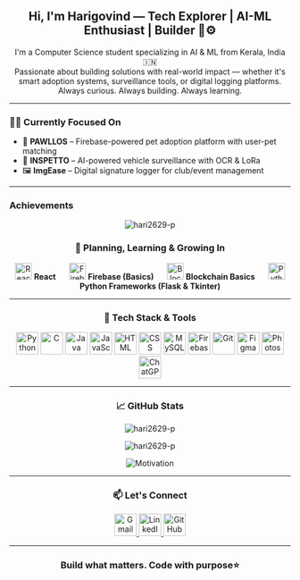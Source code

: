 <h2 align="center">Hi, I'm Harigovind — Tech Explorer | AI-ML Enthusiast | Builder 🧠⚙️</h2>

<p align="center">
  I'm a Computer Science student specializing in AI & ML from Kerala, India 🇮🇳<br>
  Passionate about building solutions with real-world impact — whether it's smart adoption systems, surveillance tools, or digital logging platforms.<br>
  Always curious. Always building. Always learning.
</p>

---

### 👨‍💻 Currently Focused On

- 🐾 **PAWLLOS** – Firebase-powered pet adoption platform with user-pet matching  
- 🎯 **INSPETTO** – AI-powered vehicle surveillance with OCR & LoRa  
- 🖼️ **ImgEase** – Digital signature logger for club/event management  

---

### Achievements
<p align="center">
  <img src="https://github-profile-trophy.vercel.app/?username=ryo-ma&theme=matrix" alt="hari2629-p" />
</p

---



<h3 align="center" class="title">🌱 Planning, Learning & Growing In</h3>

<p align="center">
  <img src="https://cdn.jsdelivr.net/gh/devicons/devicon/icons/react/react-original.svg" height="30" alt="React" />
  <b>React</b>
  &nbsp;&nbsp;&nbsp;&nbsp;

  <img src="https://cdn.jsdelivr.net/gh/devicons/devicon/icons/firebase/firebase-plain.svg" height="30" alt="Firebase" />
  <b>Firebase (Basics)</b>
  &nbsp;&nbsp;&nbsp;&nbsp;

  <img src="https://img.icons8.com/ios-filled/50/000000/blockchain.png" height="30" alt="Blockchain" />
  <b>Blockchain Basics</b>
  &nbsp;&nbsp;&nbsp;&nbsp;

  <img src="https://cdn.jsdelivr.net/gh/devicons/devicon/icons/python/python-original.svg" height="30" alt="Python" />
  <b>Python Frameworks (Flask & Tkinter)</b>
</p>


---

 <h3 align="center" class="title">🧰 Tech Stack & Tools</h3>

<p align="center">
  <img src="https://cdn.jsdelivr.net/gh/devicons/devicon/icons/python/python-original.svg" height="40" alt="Python" />
  <img src="https://cdn.jsdelivr.net/gh/devicons/devicon/icons/c/c-original.svg" height="40" alt="C" />
  <img src="https://cdn.jsdelivr.net/gh/devicons/devicon/icons/java/java-original.svg" height="40" alt="Java" />
  <img src="https://cdn.jsdelivr.net/gh/devicons/devicon/icons/javascript/javascript-original.svg" height="40" alt="JavaScript" />
  <img src="https://cdn.jsdelivr.net/gh/devicons/devicon/icons/html5/html5-original.svg" height="40" alt="HTML" />
  <img src="https://cdn.jsdelivr.net/gh/devicons/devicon/icons/css3/css3-original.svg" height="40" alt="CSS" />
  <img src="https://cdn.jsdelivr.net/gh/devicons/devicon/icons/mysql/mysql-original.svg" height="40" alt="MySQL" />
  <img src="https://cdn.jsdelivr.net/gh/devicons/devicon/icons/firebase/firebase-plain.svg" height="40" alt="Firebase" />
  <img src="https://cdn.jsdelivr.net/gh/devicons/devicon/icons/git/git-original.svg" height="40" alt="Git" />
  <img src="https://cdn.jsdelivr.net/gh/devicons/devicon/icons/figma/figma-original.svg" height="40" alt="Figma" />
  <img src="https://upload.wikimedia.org/wikipedia/commons/a/af/Adobe_Photoshop_CC_icon.svg" height="40" alt="Photoshop" />
  <img src="https://upload.wikimedia.org/wikipedia/commons/0/04/ChatGPT_logo.svg" height="40" alt="ChatGPT" />
</p>

---
<h3 align="center" class="title"> 📈 GitHub Stats
</h3>

<p align="center">
  <img src="https://github-readme-stats.vercel.app/api/top-langs?username=hari2629-p&theme=dark&show_icons=true&locale=en&layout=compact" alt="hari2629-p" />
</p>
<p align="center">
  <img src="https://github-readme-stats.vercel.app/api?username=hari2629-p&theme=dark&show_icons=true&locale=en" alt="hari2629-p" />
</p>
<p align="center">
  <img src="https://streak-stats.demolab.com?user=hari2629-p&theme=dark" alt="Motivation" />
</p>

---
<h3 align="center" class="title">📫 Let's Connect
</h3>

<p align="center">
  <a href="mailto:hariatl10@gmail.com" target="_blank">
    <img src="https://upload.wikimedia.org/wikipedia/commons/7/7e/Gmail_icon_%282020%29.svg" height="40" alt="Gmail" />
  </a>
  <a href="https://www.linkedin.com/in/harigovind-p-nair-89a4992b8" target="_blank">
    <img src="https://upload.wikimedia.org/wikipedia/commons/c/ca/LinkedIn_logo_initials.png" height="40" alt="LinkedIn" />
  </a>
  <a href="https://github.com/hari2629-p" target="_blank">
    <img src="https://github.githubassets.com/assets/GitHub-Mark-ea2971cee799.png" height="40" alt="GitHub" />
  </a>
</p>





---

<h3 align="center" class="title">Build what matters. Code with purpose⭐  </h3>
